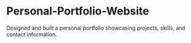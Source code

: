 # Personal-Portfolio-Website
Designed and built a personal portfolio showcasing projects, skills, and contact information.
